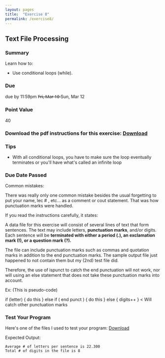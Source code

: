 ```yaml
---
layout: pages
title:  "Exercise 8"
permalink: /exercise8/
---
```


## Text File Processing

### Summary

Learn how to:

- Use conditional loops (while).

### Due
due by 11:59pm F̶r̶i̶,̶ ̶M̶a̶r̶ ̶1̶0̶  Sun, Mar 12

### Point Value
40

### Download the pdf instructions for this exercise: [Download](https://github.com/jeungsook/cs135/raw/master/exercises/pdf/CS%20135%20Spring%202017%20Exercise%20%238.pdf)

### Tips
- With all conditional loops, you have to make sure the loop eventually terminates or you'll have what's called an infinite loop

### Due Date Passed

Common mistakes:

There was really only one common mistake besides the usual forgetting to put your name, lec # , etc… as a comment or cout statement. That was how punctuation marks were handled.

If you read the instructions carefully, it states:

A data file for this exercise will consist of several lines of text that form sentences. The text may include letters, **punctuation marks**, and/or digits. Each sentence will be **terminated with either a period (.), an exclamation mark (!), or a question mark (?).**

The file can include punctuation marks such as commas and quotation marks in addition to the end punctuation marks. The sample output file just happened to not contain them but my (2nd) test file did.

Therefore, the use of ispunct to catch the end punctuation will not work, nor will using an else statement that does not take these punctuation marks into account.

Ex: (This is pseudo-code)

if (letter) { do this } else if ( end punct ) { do this } else { digits++ } < Will catch other punctuation marks

### Test Your Program

Here's one of the files I used to test your program:
[Download](https://raw.githubusercontent.com/jeungsook/cs135/master/exercises/5)

Expected Output:
```
Average # of letters per sentence is 22.300
Total # of digits in the file is 8
```
